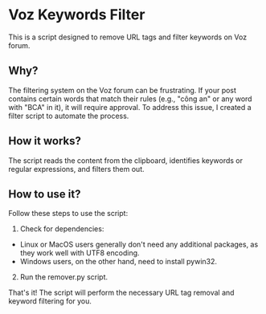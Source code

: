 # Voz Keywords Filter
This is a script designed to remove URL tags and filter keywords on Voz forum.

## Why?
The filtering system on the Voz forum can be frustrating. If your post contains certain words that match their rules (e.g., "công an" or any word with "BCA" in it), it will require approval. To address this issue, I created a filter script to automate the process.

## How it works?
The script reads the content from the clipboard, identifies keywords or regular expressions, and filters them out.

## How to use it?
Follow these steps to use the script:

1. Check for dependencies:
- Linux or MacOS users generally don't need any additional packages, as they work well with UTF8 encoding.
- Windows users, on the other hand, need to install pywin32.
2. Run the remover.py script.

That's it! The script will perform the necessary URL tag removal and keyword filtering for you.